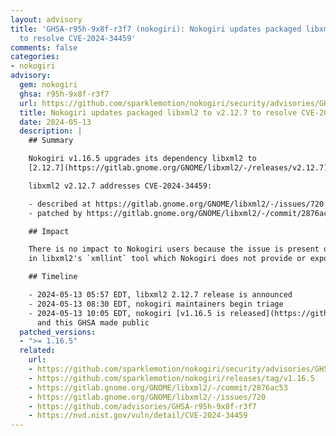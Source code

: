 ```yaml
---
layout: advisory
title: 'GHSA-r95h-9x8f-r3f7 (nokogiri): Nokogiri updates packaged libxml2 to v2.12.7
  to resolve CVE-2024-34459'
comments: false
categories:
- nokogiri
advisory:
  gem: nokogiri
  ghsa: r95h-9x8f-r3f7
  url: https://github.com/sparklemotion/nokogiri/security/advisories/GHSA-r95h-9x8f-r3f7
  title: Nokogiri updates packaged libxml2 to v2.12.7 to resolve CVE-2024-34459
  date: 2024-05-13
  description: |
    ## Summary

    Nokogiri v1.16.5 upgrades its dependency libxml2 to
    [2.12.7](https://gitlab.gnome.org/GNOME/libxml2/-/releases/v2.12.7) from 2.12.6.

    libxml2 v2.12.7 addresses CVE-2024-34459:

    - described at https://gitlab.gnome.org/GNOME/libxml2/-/issues/720
    - patched by https://gitlab.gnome.org/GNOME/libxml2/-/commit/2876ac53

    ## Impact

    There is no impact to Nokogiri users because the issue is present only
    in libxml2's `xmllint` tool which Nokogiri does not provide or expose.

    ## Timeline

    - 2024-05-13 05:57 EDT, libxml2 2.12.7 release is announced
    - 2024-05-13 08:30 EDT, nokogiri maintainers begin triage
    - 2024-05-13 10:05 EDT, nokogiri [v1.16.5 is released](https://github.com/sparklemotion/nokogiri/releases/tag/v1.16.5)
      and this GHSA made public
  patched_versions:
  - ">= 1.16.5"
  related:
    url:
    - https://github.com/sparklemotion/nokogiri/security/advisories/GHSA-r95h-9x8f-r3f7
    - https://github.com/sparklemotion/nokogiri/releases/tag/v1.16.5
    - https://gitlab.gnome.org/GNOME/libxml2/-/commit/2876ac53
    - https://gitlab.gnome.org/GNOME/libxml2/-/issues/720
    - https://github.com/advisories/GHSA-r95h-9x8f-r3f7
    - https://nvd.nist.gov/vuln/detail/CVE-2024-34459
---
```

